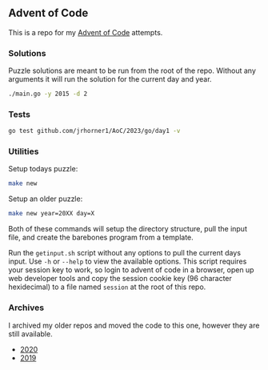 ## Advent of Code  

This is a repo for my [Advent of Code](https://adventofcode.com) attempts.

### Solutions
Puzzle solutions are meant to be run from the root of the repo. Without any arguments it will run the solution for the current day and year. 
```bash
./main.go -y 2015 -d 2
```

### Tests
```bash
go test github.com/jrhorner1/AoC/2023/go/day1 -v
```

### Utilities
Setup todays puzzle:
```bash
make new
``` 
Setup an older puzzle:
```bash
make new year=20XX day=X
``` 
Both of these commands will setup the directory structure, pull the input file, and create the barebones program from a template.  

Run the `getinput.sh` script without any options to pull the current days input. Use `-h` or `--help` to view the available options. This script requires your session key to work, so login to advent of code in a browser, open up web developer tools and copy the session cookie key (96 character hexidecimal) to a file named `session` at the root of this repo. 

### Archives
I archived my older repos and moved the code to this one, however they are still available.
* [2020](https://github.com/jrhorner1/aoc2020)
* [2019](https://github.com/jrhorner1/aoc2019)




